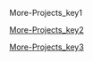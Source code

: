 More-Projects_key1


[More-Projects_key2](https://www.freecodecamp.org/news/javascript-projects-for-beginners/#how-to-create-a-counter)


[More-Projects_key3](https://jsbeginners.com/javascript-projects-for-beginners/)
